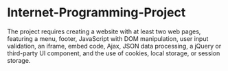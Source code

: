 # Internet-Programming-Project
The project requires creating a website with at least two web pages, featuring a menu, footer, JavaScript with DOM manipulation, user input validation, an iframe, embed code, Ajax, JSON data processing, a jQuery or third-party UI component, and the use of cookies, local storage, or session storage.
